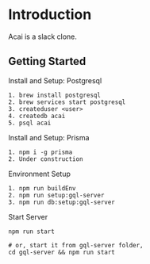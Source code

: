 # Introduction

Acai is a slack clone.

## Getting Started

Install and Setup: Postgresql

```
1. brew install postgresql
2. brew services start postgresql
3. createduser <user>
4. createdb acai
5. psql acai
```

Install and Setup: Prisma

```
1. npm i -g prisma
2. Under construction
```

Environment Setup

```
1. npm run buildEnv
2. npm run setup:gql-server
3. npm run db:setup:gql-server
```

Start Server

```
npm run start

# or, start it from gql-server folder,
cd gql-server && npm run start
```

